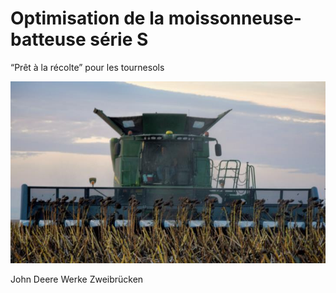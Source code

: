 # Optimisation de la moissonneuse-batteuse série S

“Prêt à la récolte” pour les tournesols

![images/img1.jpg](../ressources_communes/images/img1.jpg)

John Deere Werke Zweibrücken
